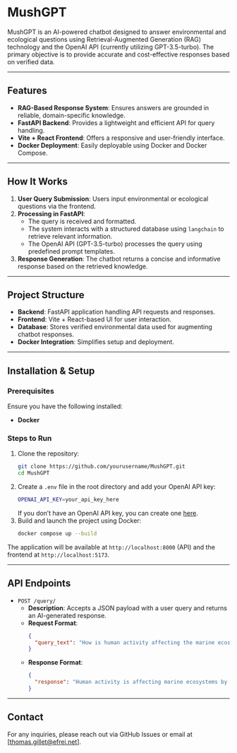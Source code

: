 # MushGPT

MushGPT is an AI-powered chatbot designed to answer environmental and ecological questions using Retrieval-Augmented Generation (RAG) technology and the OpenAI API (currently utilizing GPT-3.5-turbo). The primary objective is to provide accurate and cost-effective responses based on verified data.

---

## Features
- **RAG-Based Response System**: Ensures answers are grounded in reliable, domain-specific knowledge.
- **FastAPI Backend**: Provides a lightweight and efficient API for query handling.
- **Vite + React Frontend**: Offers a responsive and user-friendly interface.
- **Docker Deployment**: Easily deployable using Docker and Docker Compose.

---

## How It Works
1. **User Query Submission**: Users input environmental or ecological questions via the frontend.
2. **Processing in FastAPI**:
   - The query is received and formatted.
   - The system interacts with a structured database using `langchain` to retrieve relevant information.
   - The OpenAI API (GPT-3.5-turbo) processes the query using predefined prompt templates.
3. **Response Generation**: The chatbot returns a concise and informative response based on the retrieved knowledge.

---

## Project Structure
- **Backend**: FastAPI application handling API requests and responses.
- **Frontend**: Vite + React-based UI for user interaction.
- **Database**: Stores verified environmental data used for augmenting chatbot responses.
- **Docker Integration**: Simplifies setup and deployment.

---

## Installation & Setup
### Prerequisites
Ensure you have the following installed:
- **Docker**

### Steps to Run
1. Clone the repository:
   ```sh
   git clone https://github.com/yourusername/MushGPT.git
   cd MushGPT
   ```
2. Create a `.env` file in the root directory and add your OpenAI API key:
   ```sh
   OPENAI_API_KEY=your_api_key_here
   ```
   If you don’t have an OpenAI API key, you can create one [here](https://platform.openai.com/api-keys).
3. Build and launch the project using Docker:
   ```sh
   docker compose up --build
   ```

The application will be available at `http://localhost:8000` (API) and the frontend at `http://localhost:5173`.

---

## API Endpoints
- `POST /query/`
  - **Description**: Accepts a JSON payload with a user query and returns an AI-generated response.
  - **Request Format**:
    ```json
    {
      "query_text": "How is human activity affecting the marine ecosystems?"
    }
    ```
  - **Response Format**:
    ```json
    {
      "response": "Human activity is affecting marine ecosystems by causing pollution, overfishing, and ocean acidification. [...]"
    }
    ```

---

## Contact
For any inquiries, please reach out via GitHub Issues or email at [thomas.gillet@efrei.net].


